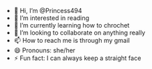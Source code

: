 - 👋 Hi, I’m @Princess494
- 👀 I’m interested in reading
- 🌱 I’m currently learning how to chrochet
- 💞️ I’m looking to collaborate on anything really
- 📫 How to reach me is through my gmail 
- 😄 Pronouns: she/her
- ⚡ Fun fact: I can always keep a straight face


